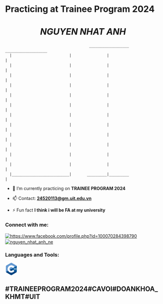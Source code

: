 # **Practicing at Trainee Program 2024**
##### <h1 align="center">*NGUYEN NHAT ANH*</h1>

                                          __________________       ___________________  
      |                          |                |                         |                   
      |                          |                |                         |
      |                          |                |                         |
      |                          |                |                         |
      |                          |                |                         |
      |                          |                |                         |
      |                          |                |                         |
      |                          |                |                         |
      |                          |                |                         |
      |                          |                |                         |
      |                          |                |                         |
      |                          |                |                         |
      |__________________________|       _________|_________                |           


- 🔭 I’m currently practicing on **TRAINEE PROGRAM 2024**

- 📫 Contact: **24520113@gm.uit.edu.vn**

- ⚡ Fun fact **I think i will be FA at my university**

<h3 align="left">Connect with me:</h3>
<p align="left">
<a href="https://fb.com/https://www.facebook.com/profile.php?id=100070284398790" target="blank"><img align="center" src="https://raw.githubusercontent.com/rahuldkjain/github-profile-readme-generator/master/src/images/icons/Social/facebook.svg" alt="https://www.facebook.com/profile.php?id=100070284398790" height="30" width="40" /></a>
<a href="https://instagram.com/nguyen_nhat_anh_ne" target="blank"><img align="center" src="https://raw.githubusercontent.com/rahuldkjain/github-profile-readme-generator/master/src/images/icons/Social/instagram.svg" alt="nguyen_nhat_anh_ne" height="30" width="40" /></a>
</p>

<h3 align="left">Languages and Tools:</h3>
<p align="left"> <a href="https://www.w3schools.com/cpp/" target="_blank" rel="noreferrer"> <img src="https://raw.githubusercontent.com/devicons/devicon/master/icons/cplusplus/cplusplus-original.svg" alt="cplusplus" width="40" height="40"/> </a> </p>


## #TRAINEEPROGRAM2024#CAVOI#DOANKHOA_KHMT#UIT